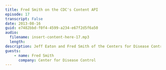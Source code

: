 ```yaml
---
title: Fred Smith on the CDC's Content API
episode: 17
transcript: False
date: 2013-08-16
guid: e7482bbd-f0f4-4599-a234-e67f2d5f6a50
audio: 
  filename: insert-content-here-17.mp3
  length: 
description: Jeff Eaton and Fred Smith of the Centers for Disease Control discuss the government agency's content syndication system, how APIs can benefit public health, and the challenges of building consistent content from multiple organizations.
guests:
    - name: Fred Smith
      company: Center for Disease Control
---
```

